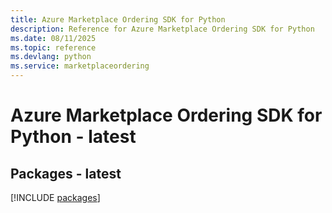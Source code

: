 ```yaml
---
title: Azure Marketplace Ordering SDK for Python
description: Reference for Azure Marketplace Ordering SDK for Python
ms.date: 08/11/2025
ms.topic: reference
ms.devlang: python
ms.service: marketplaceordering
---
```

# Azure Marketplace Ordering SDK for Python - latest
## Packages - latest
[!INCLUDE [packages](marketplace-ordering-index.md)]